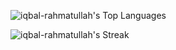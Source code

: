 ![iqbal-rahmatullah's Top Languages](https://github-readme-stats.vercel.app/api/top-langs/?username=iqbal-rahmatullah&theme=blueberry&show_icons=true&hide_border=false&layout=compact&hide=css,scss,html)

![iqbal-rahmatullah's Streak](https://github-readme-streak-stats.herokuapp.com/?user=iqbal-rahmatullah&theme=blueberry&hide_border=false)